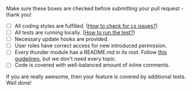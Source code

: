Make sure these boxes are checked before submitting your pull request - thank you!

- [ ] All coding styles are fulfilled. ([How to check for cs issues?](https://github.com/BurdaMagazinOrg/thunder-dev-tools/blob/master/README.md#code-style-guidelines))
- [ ] All tests are running locally. ([How to run the test?](https://github.com/BurdaMagazinOrg/thunder-distribution/blob/8.x-1.x/docs/development.md#how-to-run-the-tests))
- [ ] Necessary update hooks are provided.
- [ ] User roles have correct access for new introduced permission.
- [ ] Every thunder module has a README.md in its root. Follow [this guidelines](https://www.drupal.org/node/2181737), but we don't need every topic.
- [ ] Code is covered with well-balanced amount of inline comments.

If you are really awesome, then your feature is covered by additional tests. Well done!
